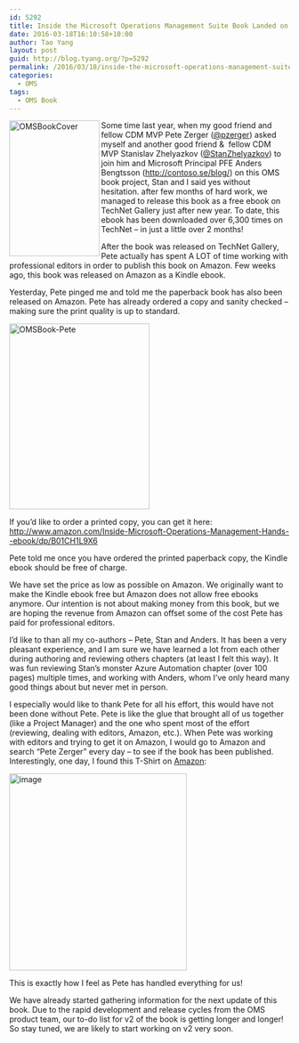 ```yaml
---
id: 5292
title: Inside the Microsoft Operations Management Suite Book Landed on Amazon
date: 2016-03-18T16:10:58+10:00
author: Tao Yang
layout: post
guid: http://blog.tyang.org/?p=5292
permalink: /2016/03/18/inside-the-microsoft-operations-management-suite-book-landed-on-amazon/
categories:
  - OMS
tags:
  - OMS Book
---
```

<a href="http://blog.tyang.org/wp-content/uploads/2016/03/OMSBookCover-1.jpg"><img style="background-image: none; float: left; padding-top: 0px; padding-left: 0px; display: inline; padding-right: 0px; border: 0px;" title="OMSBookCover" src="http://blog.tyang.org/wp-content/uploads/2016/03/OMSBookCover_thumb.jpg" alt="OMSBookCover" width="162" height="244" align="left" border="0" /></a>Some time last year, when my good friend and fellow CDM MVP Pete Zerger (<a href="https://twitter.com/pzerger">@pzerger</a>) asked myself and another good friend &amp;  fellow CDM MVP Stanislav Zhelyazkov (<a href="https://twitter.com/StanZhelyazkov">@StanZhelyazkov</a>) to join him and Microsoft Principal PFE Anders Bengtsson (<a title="http://contoso.se/blog/" href="http://contoso.se/blog/">http://contoso.se/blog/</a>) on this OMS book project, Stan and I said yes without hesitation. after few months of hard work, we managed to release this book as a free ebook on TechNet Gallery just after new year. To date, this ebook has been downloaded over 6,300 times on TechNet – in just a little over 2 months!

After the book was released on TechNet Gallery, Pete actually has spent A LOT of time working with professional editors in order to publish this book on Amazon. Few weeks ago, this book was released on Amazon as a Kindle ebook.

Yesterday, Pete pinged me and told me the paperback book has also been released on Amazon. Pete has already ordered a copy and sanity checked – making sure the print quality is up to standard.

<a href="http://blog.tyang.org/wp-content/uploads/2016/03/OMSBook-Pete.jpg"><img style="background-image: none; padding-top: 0px; padding-left: 0px; display: inline; padding-right: 0px; border: 0px;" title="OMSBook-Pete" src="http://blog.tyang.org/wp-content/uploads/2016/03/OMSBook-Pete_thumb.jpg" alt="OMSBook-Pete" width="252" height="334" border="0" /></a>

If you’d like to order a printed copy, you can get it here: <a title="http://www.amazon.com/Inside-Microsoft-Operations-Management-Hands--ebook/dp/B01CH1L9X6" href="http://www.amazon.com/Inside-Microsoft-Operations-Management-Hands--ebook/dp/B01CH1L9X6">http://www.amazon.com/Inside-Microsoft-Operations-Management-Hands--ebook/dp/B01CH1L9X6</a>

Pete told me once you have ordered the printed paperback copy, the Kindle ebook should be free of charge.

We have set the price as low as possible on Amazon. We originally want to make the Kindle ebook free but Amazon does not allow free ebooks anymore. Our intention is not about making money from this book, but we are hoping the revenue from Amazon can offset some of the cost Pete has paid for professional editors.

I’d like to than all my co-authors – Pete, Stan and Anders. It has been a very pleasant experience, and I am sure we have learned a lot from each other during authoring and reviewing others chapters (at least I felt this way). It was fun reviewing Stan’s monster Azure Automation chapter (over 100 pages) multiple times, and working with Anders, whom I’ve only heard many good things about but never met in person.

I especially would like to thank Pete for all his effort, this would have not been done without Pete. Pete is like the glue that brought all of us together (like a Project Manager) and the one who spent most of the effort (reviewing, dealing with editors, Amazon, etc.). When Pete was working with editors and trying to get it on Amazon, I would go to Amazon and search “Pete Zerger” every day – to see if the book has been published. Interestingly, one day, I found this T-Shirt on <a href="http://www.amazon.com/Keep-Zerger-Handle-Shirt-Black/dp/B00XMI7C44/">Amazon</a>:

<a href="http://blog.tyang.org/wp-content/uploads/2016/03/image-26.png"><img style="background-image: none; padding-top: 0px; padding-left: 0px; display: inline; padding-right: 0px; border: 0px;" title="image" src="http://blog.tyang.org/wp-content/uploads/2016/03/image_thumb-26.png" alt="image" width="319" height="354" border="0" /></a>

This is exactly how I feel as Pete has handled everything for us!

We have already started gathering information for the next update of this book. Due to the rapid development and release cycles from the OMS product team, our to-do list for v2 of the book is getting longer and longer! So stay tuned, we are likely to start working on v2 very soon.